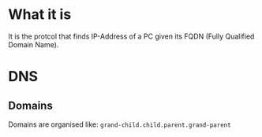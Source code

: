 #                  What it is

It is the protcol that finds IP-Address of a PC given its FQDN (Fully Qualified Domain Name).









#                  DNS

##                   Domains

Domains are organised like:
`grand-child.child.parent.grand-parent`